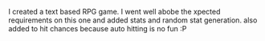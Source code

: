 I created a text based RPG game. I went well abobe the xpected requirements on this one and added stats
and random stat generation. also added to hit chances because auto hitting is no fun :P
